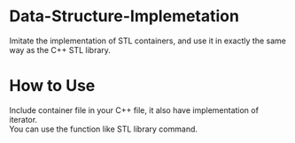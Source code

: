 # Data-Structure-Implemetation
Imitate the implementation of STL containers, and use it in exactly the same way as the C++ STL library.
# How to Use
Include container file in your C++ file, it also have implementation of iterator.  
You can use the function like STL library command.
